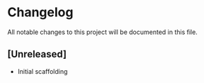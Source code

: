 # Changelog

All notable changes to this project will be documented in this file.

## [Unreleased]
- Initial scaffolding

